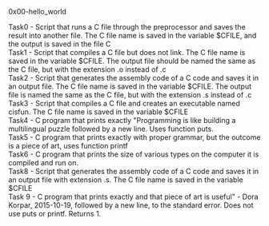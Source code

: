 0x00-hello_world

Task0 - Script that runs a C file through the preprocessor and saves the result into another file. The C file name is saved in the variable $CFILE, and the output is saved in the file C\
Task1 - Script that compiles a C file but does not link. The C file name is saved in the variable $CFILE. The output file should be named the same as the C file, but with the extension .o instead of .c\
Task2 - Script that generates the assembly code of a C code and saves it in an output file. The C file name is saved in the variable $CFILE. The output file is named the same as the C file, but with the extension .s instead of .c\
Task3 - Script that compiles a C file and creates an executable named cisfun. The C file name is saved in the variable $CFILE\
Task4 - C program that prints exactly "Programming is like building a multilingual puzzle followed by a new line. Uses function puts.\
Task5 - C program that prints exactly with proper grammar, but the outcome is a piece of art, uses function printf\
Task6 - C program that prints the size of various types on the computer it is compiled and run on.\
Task8 - Script that generates the assembly code of a C code and saves it in an output file with extension .s. The C file name is saved in the variable $CFILE\
Task 9 - C program that prints exactly and that piece of art is useful" - Dora Korpar, 2015-10-19, followed by a new line, to the standard error. Does not use puts or printf. Returns 1.
